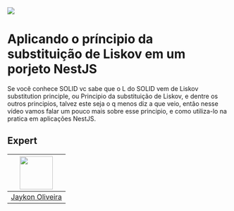 <img src="https://storage.googleapis.com/golden-wind/experts-club/capa-github.svg" />

# Aplicando o príncipio da substituição de Liskov em um porjeto NestJS


Se você conhece SOLID vc sabe que o L do SOLID vem de Liskov substitution principle, ou Principio da substituição de Liskov, e dentre os outros principios, talvez este seja o q menos diz a que veio, então nesse vídeo vamos falar um pouco mais sobre esse principio, e como utiliza-lo na pratica em aplicações NestJS.


## Expert

| [<img src="https://avatars.githubusercontent.com/u/5713475?v=4" width="75px;"/>](https://github.com/diego3g) |
| :-: |
|[Jaykon Oliveira](https://github.com/jaykon-w)|